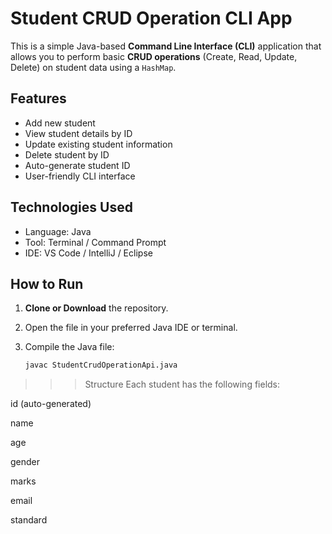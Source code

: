 # Student CRUD Operation CLI App

This is a simple Java-based **Command Line Interface (CLI)** application that allows you to perform basic **CRUD operations** (Create, Read, Update, Delete) on student data using a `HashMap`.

##  Features

- Add new student
- View student details by ID
- Update existing student information
- Delete student by ID
- Auto-generate student ID
- User-friendly CLI interface

##  Technologies Used

- Language: Java
- Tool: Terminal / Command Prompt
- IDE: VS Code / IntelliJ / Eclipse

##  How to Run

1. **Clone or Download** the repository.
2. Open the file in your preferred Java IDE or terminal.
3. Compile the Java file:

   ```bash
   javac StudentCrudOperationApi.java
>>> Structure
Each student has the following fields:

id (auto-generated)

name

age

gender

marks

email

standard
